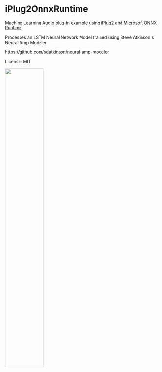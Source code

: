 # iPlug2OnnxRuntime

Machine Learning Audio plug-in example using [iPlug2](https://github.com/iPlug2/iPlug2) and [Microsoft ONNX Runtime](https://github.com/microsoft/onnxruntime).

Processes an LSTM Neural Network Model trained using Steve Atkinson's Neural Amp Modeler

https://github.com/sdatkinson/neural-amp-modeler

License: MIT

<img src="https://user-images.githubusercontent.com/655662/221144736-05bfbe14-034b-4902-a8b5-49ce0096d553.png" width="50%"/>

